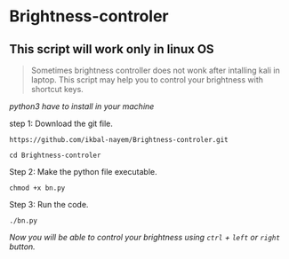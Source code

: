 # Brightness-controler  

This script will work only in linux OS
---

>Sometimes brightness controller does not wonk after intalling kali in laptop. This script may help you to control your brightness with shortcut keys.  

*python3 have to install in your machine*

step 1: Download the git file.

   `https://github.com/ikbal-nayem/Brightness-controler.git`
   
   `cd Brightness-controler`

Step 2: Make the python file executable.

   `chmod +x bn.py`

Step 3: Run the code.

   `./bn.py`

*Now you will be able to control your brightness using `ctrl` + `left` or `right` button.*
